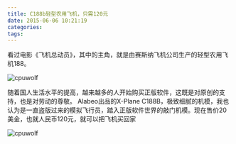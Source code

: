 ```yaml
---
title: C188b轻型农用飞机，只需120元
date: 2015-06-06 10:21:19
categories:
tags:
---
```


看过电影《飞机总动员》，其中的主角，就是由赛斯纳飞机公司生产的轻型农用飞机188。

![cpuwolf](/images/data/attachment/201506/06/181713qqhymumbmumrlyxz.jpg)

随着国人生活水平的提高，越来越多的人开始购买正版软件，这既是对原创的支持，也是对劳动的尊敬。
Alabeo出品的X-Plane C188B，极致细腻的机模，我也认为是一直盗版过来的模拟飞行员，踏入正版软件世界的敲门机模。现在售价20美金，也就人民币120元，就可以把飞机买回家

![cpuwolf](/images/data/attachment/201506/06/183648k3a1xc0pv2lpxgau.jpg)


